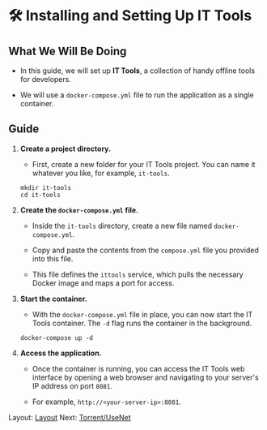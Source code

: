 # 🛠️ Installing and Setting Up IT Tools

## What We Will Be Doing

* In this guide, we will set up **IT Tools**, a collection of handy offline tools for developers.

* We will use a `docker-compose.yml` file to run the application as a single container.

## Guide

1. **Create a project directory.**

   * First, create a new folder for your IT Tools project. You can name it whatever you like, for example, `it-tools`.

   ```
   mkdir it-tools
   cd it-tools
   ```

2. **Create the `docker-compose.yml` file.**

   * Inside the `it-tools` directory, create a new file named `docker-compose.yml`.

   * Copy and paste the contents from the `compose.yml` file you provided into this file.

   * This file defines the `ittools` service, which pulls the necessary Docker image and maps a port for access.

3. **Start the container.**

   * With the `docker-compose.yml` file in place, you can now start the IT Tools container. The `-d` flag runs the container in the background.

   ```
   docker-compose up -d
   ```

4. **Access the application.**

   * Once the container is running, you can access the IT Tools web interface by opening a web browser and navigating to your server's IP address on port `8081`.

   * For example, `http://<your-server-ip>:8081`.

Layout: [Layout](../Layout)
Next: [Torrent/UseNet](../TorrentUseNet)
